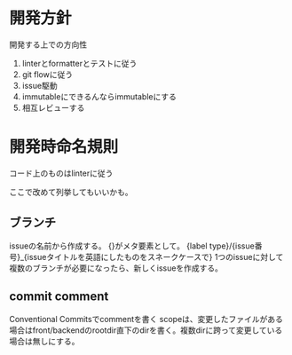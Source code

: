# 開発方針
開発する上での方向性

1. linterとformatterとテストに従う
2. git flowに従う
3. issue駆動
4. immutableにできるんならimmutableにする
5. 相互レビューする

# 開発時命名規則
コード上のものはlinterに従う

ここで改めて列挙してもいいかも。

## ブランチ
issueの名前から作成する。
{}がメタ要素として。
{label type}/{issue番号}_{issueタイトルを英語にしたものをスネークケースで}
1つのissueに対して複数のブランチが必要になったら、新しくissueを作成する。

## commit comment
Conventional Commitsでcommentを書く
scopeは、変更したファイルがある場合はfront/backendのrootdir直下のdirを書く。複数dirに跨って変更している場合は無しにする。
